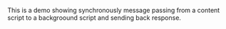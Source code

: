 This is a demo showing synchronously message passing from a content script to a backgroound script and sending back response.
